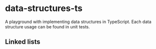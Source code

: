 # data-structures-ts
A playground with implementing data structures in TypeScript.
Each data structure usage can be found in unit tests.

## Linked lists